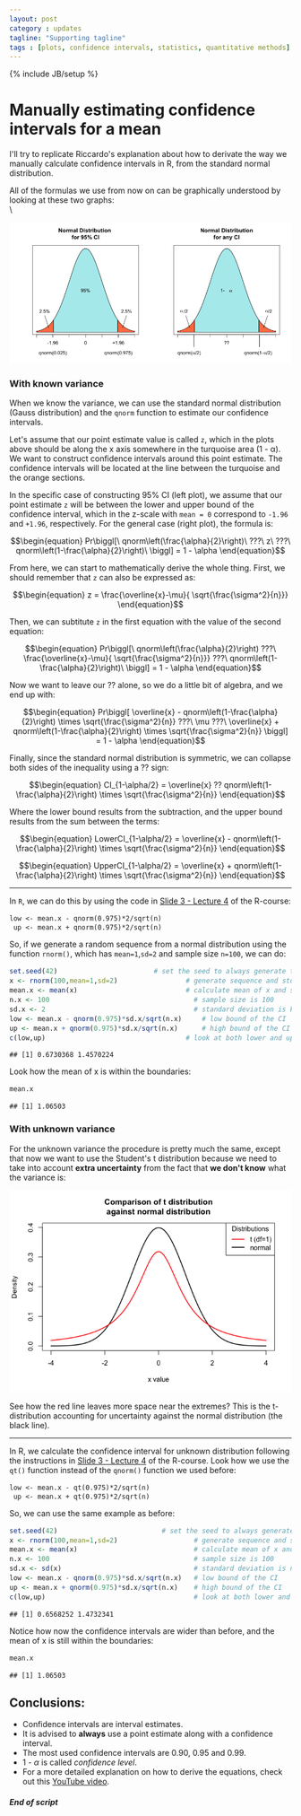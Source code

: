 ```yaml
---
layout: post
category : updates
tagline: "Supporting tagline"
tags : [plots, confidence intervals, statistics, quantitative methods]
---
```

{% include JB/setup %}

# Manually estimating confidence intervals for a mean
 

I'll try to replicate Riccardo's explanation about how to derivate the way we manually calculate confidence intervals in R, from the standard normal distribution.    

All of the formulas we use from now on can be graphically understood by looking at these two graphs:   
\


![](./ManualEstimationOfCI_files/figure-html/unnamed-chunk-1-1.png) 


### With known variance
When we know the variance, we can use the standard normal distribution (Gauss distribution) and the `qnorm` function to estimate our confidence intervals.

Let's assume that our point estimate value is called `z`, which in the plots above should be along the x axis somewhere in the turquoise area (1 - &alpha;). We want to construct confidence intervals around this point estimate. The confidence intervals will be located at the line between the turquoise and the orange sections.

In the specific case of constructing 95% CI (left plot), we assume that our point estimate `z` will be between the lower and upper bound of the confidence interval, which in the z-scale with `mean = 0` correspond to `-1.96` and `+1.96`, respectively. For the general case (right plot), the formula is:

$$\begin{equation}
Pr\biggl[\ qnorm\left(\frac{\alpha}{2}\right)\  ???\  z\  
???\  qnorm\left(1-\frac{\alpha}{2}\right)\ \biggl] = 1 - \alpha
\end{equation}$$

From here, we can start to mathematically derive the whole thing. First, we should remember that `z` can also be expressed as:

$$\begin{equation}
z = \frac{\overline{x}-\mu}{
\sqrt{\frac{\sigma^2}{n}}}
\end{equation}$$

Then, we can subtitute `z` in the first equation with the value of the second equation:

$$\begin{equation}
Pr\biggl[\ qnorm\left(\frac{\alpha}{2}\right)  ???\  
\frac{\overline{x}-\mu}{
\sqrt{\frac{\sigma^2}{n}}}
???\  qnorm\left(1-\frac{\alpha}{2}\right)\ \biggl] = 1 - \alpha
\end{equation}$$


Now we want to leave our ?? alone, so we do a little bit of algebra, and we end up with:

$$\begin{equation}
Pr\biggl[
\overline{x} - qnorm\left(1-\frac{\alpha}{2}\right) 
\times \sqrt{\frac{\sigma^2}{n}}  ???\
\mu ???\  \overline{x} + qnorm\left(1-\frac{\alpha}{2}\right)
\times \sqrt{\frac{\sigma^2}{n}}
\biggl] = 1 - \alpha
\end{equation}$$

Finally, since the standard normal distribution is symmetric, we can collapse both sides of the inequality using a ?? sign:

$$\begin{equation}
CI_{1-\alpha/2} = \overline{x} ?? qnorm\left(1-\frac{\alpha}{2}\right) 
\times \sqrt{\frac{\sigma^2}{n}}
\end{equation}$$

Where the lower bound results from the subtraction, and the upper bound results from the sum between the terms:

$$\begin{equation}
LowerCI_{1-\alpha/2} = \overline{x} - qnorm\left(1-\frac{\alpha}{2}\right) 
\times \sqrt{\frac{\sigma^2}{n}}
\end{equation}$$

$$\begin{equation}
UpperCI_{1-\alpha/2} = \overline{x} + qnorm\left(1-\frac{\alpha}{2}\right) 
\times \sqrt{\frac{\sigma^2}{n}}
\end{equation}$$

---

In `R`, we can do this by using the code in [Slide 3 - Lecture 4](http://www.en.msc-epidemiologie.med.uni-muenchen.de/download/winter-term-15__6/quantitave-methods/r-course/r-course_lecture_4_ci.pdf) of the R-course:

```
low <- mean.x - qnorm(0.975)*2/sqrt(n)
 up <- mean.x + qnorm(0.975)*2/sqrt(n)
```

So, if we generate a random sequence from a normal distribution using the function `rnorm()`, which has `mean=1`,`sd=2` and sample size `n=100`, we can do:

```r
set.seed(42)                        # set the seed to always generate the same 'random' sequence
x <- rnorm(100,mean=1,sd=2)                 # generate sequence and store it in x
mean.x <- mean(x)                           # calculate mean of x and store in mean.x
n.x <- 100                                    # sample size is 100
sd.x <- 2                                     # standard deviation is known, and it is 2
low <- mean.x - qnorm(0.975)*sd.x/sqrt(n.x)     # low bound of the CI
up <- mean.x + qnorm(0.975)*sd.x/sqrt(n.x)      # high bound of the CI
c(low,up)                                   # look at both lower and upper bound of the confidence interval
```

```
## [1] 0.6730368 1.4570224
```

Look how the mean of x is within the boundaries:

```r
mean.x
```

```
## [1] 1.06503
```


### With unknown variance

For the unknown variance the procedure is pretty much the same, except that now we want to use the Student's t distribution because we need to take into account **extra uncertainty** from the fact that **we don't know** what the variance is:

![](./ManualEstimationOfCI_files/figure-html/unnamed-chunk-4-1.png) 

See how the red line leaves more space near the extremes? This is the t-distribution accounting for uncertainty against the normal distribution (the black line).

---

In R, we calculate the confidence interval for unknown distribution following the instructions in [Slide 3 - Lecture 4](http://www.en.msc-epidemiologie.med.uni-muenchen.de/download/winter-term-15__6/quantitave-methods/r-course/r-course_lecture_4_ci.pdf) of the R-course. Look how we use the `qt()` function instead of the `qnorm()` function we used before:

```
low <- mean.x - qt(0.975)*2/sqrt(n)
 up <- mean.x + qt(0.975)*2/sqrt(n)
```

So, we can use the same example as before:

```r
set.seed(42)                          # set the seed to always generate the same 'random' sequence
x <- rnorm(100,mean=1,sd=2)                   # generate sequence and store it in x
mean.x <- mean(x)                             # calculate mean of x and store in mean.x
n.x <- 100                                    # sample size is 100
sd.x <- sd(x)                                 # standard deviation is not known, so we estimate it from x
low <- mean.x - qnorm(0.975)*sd.x/sqrt(n.x)   # low bound of the CI
up <- mean.x + qnorm(0.975)*sd.x/sqrt(n.x)    # high bound of the CI
c(low,up)                                     # look at both lower and upper bound of the confidence interval
```

```
## [1] 0.6568252 1.4732341
```

Notice how now the confidence intervals are wider than before, and the mean of x is still within the boundaries:

```r
mean.x
```

```
## [1] 1.06503
```

## Conclusions:
* Confidence intervals are interval estimates.
* It is advised to **always** use a point estimate along with a confidence interval.
* The most used confidence intervals are 0.90, 0.95 and 0.99.
* 1 - $\alpha$ is called *confidence level*.
* For a more detailed explanation on how to derive the equations, check out this [YouTube video](https://www.youtube.com/watch?v=-iYDu8flFXQ).

##### End of script



